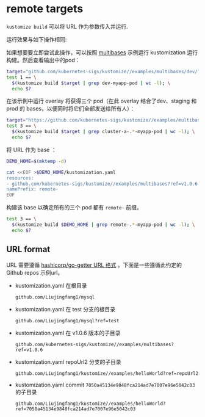 # remote targets

`kustomize build` 可以将 URL 作为参数传入并运行.

运行效果与如下操作相同:

如果想要要立即尝试此操作，可以按照 [multibases](../multibases/README.md) 示例运行 kustomization 运行构建。然后查看输出中的pod：

<!-- @remoteOverlayBuild @test -->

```bash
target="github.com/kubernetes-sigs/kustomize//examples/multibases/dev/?ref=v1.0.6"
test 1 == \
  $(kustomize build $target | grep dev-myapp-pod | wc -l); \
  echo $?
```

在该示例中运行 overlay 将获得三个 pod（在此 overlay 结合了dev、staging 和 prod 的 bases，以便同时将它们全部发送给所有人）：

<!-- @remoteBuild @test -->
```bash
target="https://github.com/kubernetes-sigs/kustomize//examples/multibases?ref=v1.0.6"
test 3 == \
  $(kustomize build $target | grep cluster-a-.*-myapp-pod | wc -l); \
  echo $?
```

将 URL 作为 base ：

<!-- @createOverlay @test -->
```bash
DEMO_HOME=$(mktemp -d)

cat <<EOF >$DEMO_HOME/kustomization.yaml
resources:
- github.com/kubernetes-sigs/kustomize//examples/multibases?ref=v1.0.6
namePrefix: remote-
EOF
```

构建该 base 以确定所有的三个 pod 都有 `remote-` 前缀。

<!-- @remoteBases @testAgainstLatestRelease -->
```bash
test 3 == \
  $(kustomize build $DEMO_HOME | grep remote-.*-myapp-pod | wc -l); \
  echo $?
```

## URL format

URL 需要遵循 [hashicorp/go-getter URL 格式](https://github.com/hashicorp/go-getter#url-format) 。下面是一些遵循此约定的 Github repos 示例url。

- kustomization.yaml 在根目录

  `github.com/Liujingfang1/mysql`
- kustomization.yaml 在 test 分支的根目录

  `github.com/Liujingfang1/mysql?ref=test`
- kustomization.yaml 在 v1.0.6 版本的子目录

  `github.com/kubernetes-sigs/kustomize//examples/multibases?ref=v1.0.6`
- kustomization.yaml repoUrl2 分支的子目录

  `github.com/Liujingfang1/kustomize//examples/helloWorld?ref=repoUrl2`
- kustomization.yaml commit `7050a45134e9848fca214ad7e7007e96e5042c03` 的子目录

  `github.com/Liujingfang1/kustomize//examples/helloWorld?ref=7050a45134e9848fca214ad7e7007e96e5042c03`

